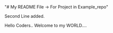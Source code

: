  
"# My README File -> For Project in Example_repo" 

Second Line added.

Hello Coders.. Welcome to my WORLD....